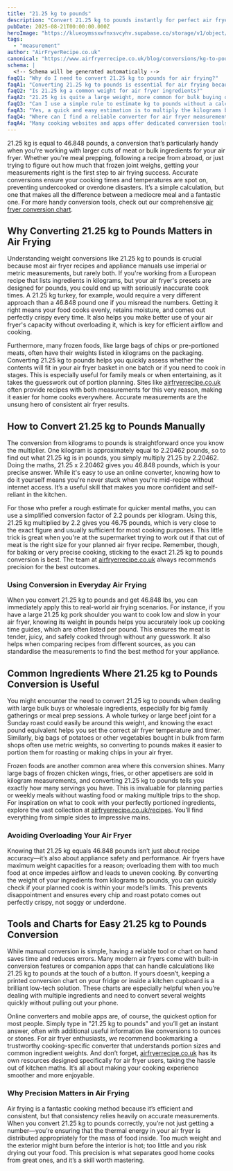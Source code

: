 ```yaml
---
title: "21.25 kg to pounds"
description: "Convert 21.25 kg to pounds instantly for perfect air fryer portions. Get easy charts, tips, and avoid recipe confusion with our simple guide."
pubDate: 2025-08-21T00:00:00.000Z
heroImage: "https://klueoymssxwfnxsvcyhv.supabase.co/storage/v1/object/public/Shmucket/21-25-kg-to-pounds.webp"
tags:
  - "measurement"
author: "AirFryerRecipe.co.uk"
canonical: "https://www.airfryerrecipe.co.uk/blog/conversions/kg-to-pounds/21-25-kg-to-pounds"
schema: |
  <!-- Schema will be generated automatically -->
faqQ1: "Why do I need to convert 21.25 kg to pounds for air frying?"
faqA1: "Converting 21.25 kg to pounds is essential for air frying because most recipes and appliance guidelines use imperial measurements. Accurate weight conversion ensures your cooking times and temperatures are correct, preventing undercooked or overcooked food. It also helps you avoid overloading your air fryer basket, which is crucial for proper airflow and even crisping."
faqQ2: "Is 21.25 kg a common weight for air fryer ingredients?"
faqA2: "21.25 kg is quite a large weight, more common for bulk buying or large cuts of meat like whole turkeys or big joints of pork. For everyday air frying, you’re more likely to work with smaller portions, but knowing how to convert larger weights is useful for special occasions or meal prepping. It helps you plan batches and use your air fryer efficiently without guesswork."
faqQ3: "Can I use a simple rule to estimate kg to pounds without a calculator?"
faqA3: "Yes, a quick and easy estimation is to multiply the kilograms by 2.2 to get a rough pound equivalent. For 21.25 kg, this would be about 46.75 pounds, which is very close to the exact 46.848 pounds. This method is perfect for supermarket decisions or when you need a fast answer, though for precise cooking, using the exact figure is recommended."
faqQ4: "Where can I find a reliable converter for air fryer measurements?"
faqA4: "Many cooking websites and apps offer dedicated conversion tools, but for air fryer-specific needs, <a href=\"https://www.airfryerrecipe.co.uk/air-fryer-conversion-chart\">airfryerrecipe.co.uk’s conversion chart</a> is a fantastic resource. It’s designed with home cooks in mind, providing clear, easy-to-use tables for weights, temperatures, and volumes. Bookmarking it saves time and ensures your recipes turn out perfectly every time."
---
```

<p>21.25 kg is equal to 46.848 pounds, a conversion that’s particularly handy when you're working with larger cuts of meat or bulk ingredients for your air fryer. Whether you're meal prepping, following a recipe from abroad, or just trying to figure out how much that frozen joint weighs, getting your measurements right is the first step to air frying success. Accurate conversions ensure your cooking times and temperatures are spot on, preventing undercooked or overdone disasters. It’s a simple calculation, but one that makes all the difference between a mediocre meal and a fantastic one. For more handy conversion tools, check out our comprehensive <a href="https://www.airfryerrecipe.co.uk/air-fryer-conversion-chart">air fryer conversion chart</a>.</p>

<h2>Why Converting 21.25 kg to Pounds Matters in Air Frying</h2>
<p>Understanding weight conversions like 21.25 kg to pounds is crucial because most air fryer recipes and appliance manuals use imperial or metric measurements, but rarely both. If you're working from a European recipe that lists ingredients in kilograms, but your air fryer's presets are designed for pounds, you could end up with seriously inaccurate cook times. A 21.25 kg turkey, for example, would require a very different approach than a 46.848 pound one if you misread the numbers. Getting it right means your food cooks evenly, retains moisture, and comes out perfectly crispy every time. It also helps you make better use of your air fryer's capacity without overloading it, which is key for efficient airflow and cooking.</p>
<p>Furthermore, many frozen foods, like large bags of chips or pre-portioned meats, often have their weights listed in kilograms on the packaging. Converting 21.25 kg to pounds helps you quickly assess whether the contents will fit in your air fryer basket in one batch or if you need to cook in stages. This is especially useful for family meals or when entertaining, as it takes the guesswork out of portion planning. Sites like <a href="https://www.airfryerrecipe.co.uk">airfryerrecipe.co.uk</a> often provide recipes with both measurements for this very reason, making it easier for home cooks everywhere. Accurate measurements are the unsung hero of consistent air fryer results.</p>

<h2>How to Convert 21.25 kg to Pounds Manually</h2>
<p>The conversion from kilograms to pounds is straightforward once you know the multiplier. One kilogram is approximately equal to 2.20462 pounds, so to find out what 21.25 kg is in pounds, you simply multiply 21.25 by 2.20462. Doing the maths, 21.25 x 2.20462 gives you 46.848 pounds, which is your precise answer. While it's easy to use an online converter, knowing how to do it yourself means you're never stuck when you're mid-recipe without internet access. It’s a useful skill that makes you more confident and self-reliant in the kitchen.</p>
<p>For those who prefer a rough estimate for quicker mental maths, you can use a simplified conversion factor of 2.2 pounds per kilogram. Using this, 21.25 kg multiplied by 2.2 gives you 46.75 pounds, which is very close to the exact figure and usually sufficient for most cooking purposes. This little trick is great when you're at the supermarket trying to work out if that cut of meat is the right size for your planned air fryer recipe. Remember, though, for baking or very precise cooking, sticking to the exact 21.25 kg to pounds conversion is best. The team at <a href="https://www.airfryerrecipe.co.uk">airfryerrecipe.co.uk</a> always recommends precision for the best outcomes.</p>

<h3>Using Conversion in Everyday Air Frying</h3>
<p>When you convert 21.25 kg to pounds and get 46.848 lbs, you can immediately apply this to real-world air frying scenarios. For instance, if you have a large 21.25 kg pork shoulder you want to cook low and slow in your air fryer, knowing its weight in pounds helps you accurately look up cooking time guides, which are often listed per pound. This ensures the meat is tender, juicy, and safely cooked through without any guesswork. It also helps when comparing recipes from different sources, as you can standardise the measurements to find the best method for your appliance.</p>

<h2>Common Ingredients Where 21.25 kg to Pounds Conversion is Useful</h2>
<p>You might encounter the need to convert 21.25 kg to pounds when dealing with large bulk buys or wholesale ingredients, especially for big family gatherings or meal prep sessions. A whole turkey or large beef joint for a Sunday roast could easily be around this weight, and knowing the exact pound equivalent helps you set the correct air fryer temperature and timer. Similarly, big bags of potatoes or other vegetables bought in bulk from farm shops often use metric weights, so converting to pounds makes it easier to portion them for roasting or making chips in your air fryer.</p>
<p>Frozen foods are another common area where this conversion shines. Many large bags of frozen chicken wings, fries, or other appetisers are sold in kilogram measurements, and converting 21.25 kg to pounds tells you exactly how many servings you have. This is invaluable for planning parties or weekly meals without wasting food or making multiple trips to the shop. For inspiration on what to cook with your perfectly portioned ingredients, explore the vast collection at <a href="https://www.airfryerrecipe.co.uk/recipes">airfryerrecipe.co.uk/recipes</a>. You’ll find everything from simple sides to impressive mains.</p>

<h3>Avoiding Overloading Your Air Fryer</h3>
<p>Knowing that 21.25 kg equals 46.848 pounds isn’t just about recipe accuracy—it’s also about appliance safety and performance. Air fryers have maximum weight capacities for a reason; overloading them with too much food at once impedes airflow and leads to uneven cooking. By converting the weight of your ingredients from kilograms to pounds, you can quickly check if your planned cook is within your model’s limits. This prevents disappointment and ensures every chip and roast potato comes out perfectly crispy, not soggy or underdone.</p>

<h2>Tools and Charts for Easy 21.25 kg to Pounds Conversion</h2>
<p>While manual conversion is simple, having a reliable tool or chart on hand saves time and reduces errors. Many modern air fryers come with built-in conversion features or companion apps that can handle calculations like 21.25 kg to pounds at the touch of a button. If yours doesn’t, keeping a printed conversion chart on your fridge or inside a kitchen cupboard is a brilliant low-tech solution. These charts are especially helpful when you’re dealing with multiple ingredients and need to convert several weights quickly without pulling out your phone.</p>
<p>Online converters and mobile apps are, of course, the quickest option for most people. Simply type in "21.25 kg to pounds" and you’ll get an instant answer, often with additional useful information like conversions to ounces or stones. For air fryer enthusiasts, we recommend bookmarking a trustworthy cooking-specific converter that understands portion sizes and common ingredient weights. And don’t forget, <a href="https://www.airfryerrecipe.co.uk">airfryerrecipe.co.uk</a> has its own resources designed specifically for air fryer users, taking the hassle out of kitchen maths. It’s all about making your cooking experience smoother and more enjoyable.</p>

<h3>Why Precision Matters in Air Frying</h3>
<p>Air frying is a fantastic cooking method because it’s efficient and consistent, but that consistency relies heavily on accurate measurements. When you convert 21.25 kg to pounds correctly, you’re not just getting a number—you’re ensuring that the thermal energy in your air fryer is distributed appropriately for the mass of food inside. Too much weight and the exterior might burn before the interior is hot; too little and you risk drying out your food. This precision is what separates good home cooks from great ones, and it’s a skill worth mastering.</p>
